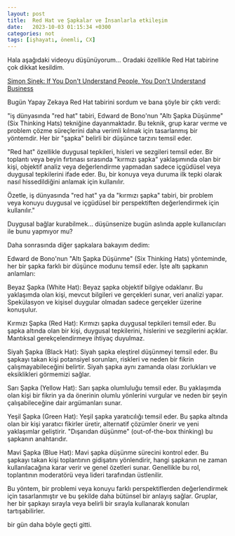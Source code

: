 ```yaml
---
layout: post
title:  Red Hat ve Şapkalar ve İnsanlarla etkileşim
date:   2023-10-03 01:15:34 +0300
categories: not
tags: [işhayatı, önemli, CX]
---
```


Hala aşağıdaki videoyu düşünüyorum... Oradaki özellikle Red Hat tabirine çok dikkat kesildim.

[Simon Sinek: If You Don't Understand People, You Don't Understand Business][def]

[def]: https://www.youtube.com/watch?v=llKvV8_T95M

Bugün Yapay Zekaya Red Hat tabirini sordum ve bana şöyle bir çıktı verdi:

"iş dünyasında "red hat" tabiri, Edward de Bono'nun "Altı Şapka Düşünme" (Six Thinking Hats) tekniğine dayanmaktadır. Bu teknik, grup karar verme ve problem çözme süreçlerini daha verimli kılmak için tasarlanmış bir yöntemdir. Her bir "şapka" belirli bir düşünce tarzını temsil eder.

"Red hat" özellikle duygusal tepkileri, hisleri ve sezgileri temsil eder. Bir toplantı veya beyin fırtınası sırasında "kırmızı şapka" yaklaşımında olan bir kişi, objektif analiz veya değerlendirme yapmadan sadece içgüdüsel veya duygusal tepkilerini ifade eder. Bu, bir konuya veya duruma ilk tepki olarak nasıl hissedildiğini anlamak için kullanılır.

Özetle, iş dünyasında "red hat" ya da "kırmızı şapka" tabiri, bir problem veya konuyu duygusal ve içgüdüsel bir perspektiften değerlendirmek için kullanılır."

Duygusal bağlar kurabilmek... düşünsenize bugün aslında apple kullanıcıları ile bunu yapmıyor mu?

Daha sonrasında diğer şapkalara bakayım dedim:

Edward de Bono'nun "Altı Şapka Düşünme" (Six Thinking Hats) yönteminde, her bir şapka farklı bir düşünce modunu temsil eder. İşte altı şapkanın anlamları:

Beyaz Şapka (White Hat): Beyaz şapka objektif bilgiye odaklanır. Bu yaklaşımda olan kişi, mevcut bilgileri ve gerçekleri sunar, veri analizi yapar. Spekülasyon ve kişisel duygular olmadan sadece gerçekler üzerine konuşulur.

Kırmızı Şapka (Red Hat): Kırmızı şapka duygusal tepkileri temsil eder. Bu şapka altında olan bir kişi, duygusal tepkilerini, hislerini ve sezgilerini açıklar. Mantıksal gerekçelendirmeye ihtiyaç duyulmaz.

Siyah Şapka (Black Hat): Siyah şapka eleştirel düşünmeyi temsil eder. Bu şapkayı takan kişi potansiyel sorunları, riskleri ve neden bir fikrin çalışmayabileceğini belirtir. Siyah şapka aynı zamanda olası zorlukları ve eksiklikleri görmemizi sağlar.

Sarı Şapka (Yellow Hat): Sarı şapka olumluluğu temsil eder. Bu yaklaşımda olan kişi bir fikrin ya da önerinin olumlu yönlerini vurgular ve neden bir şeyin çalışabileceğine dair argümanları sunar.

Yeşil Şapka (Green Hat): Yeşil şapka yaratıcılığı temsil eder. Bu şapka altında olan bir kişi yaratıcı fikirler üretir, alternatif çözümler önerir ve yeni yaklaşımlar geliştirir. "Dışarıdan düşünme" (out-of-the-box thinking) bu şapkanın anahtarıdır.

Mavi Şapka (Blue Hat): Mavi şapka düşünme sürecini kontrol eder. Bu şapkayı takan kişi toplantının gidişatını yönlendirir, hangi şapkanın ne zaman kullanılacağına karar verir ve genel özetleri sunar. Genellikle bu rol, toplantının moderatörü veya lideri tarafından üstlenilir.

Bu yöntem, bir problemi veya konuyu farklı perspektiflerden değerlendirmek için tasarlanmıştır ve bu şekilde daha bütünsel bir anlayış sağlar. Gruplar, her bir şapkayı sırayla veya belirli bir sırayla kullanarak konuları tartışabilirler.

bir gün daha böyle geçti gitti.

